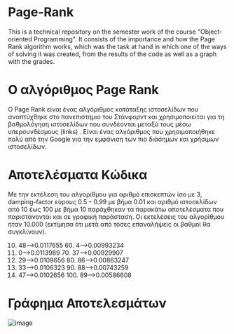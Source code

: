 # Page-Rank
This is a technical repository on the semester work of the course "Object-oriented Programming". It consists of the importance and how the Page Rank algorithm works, which was the task at hand in which one of the ways of solving it was created, from the results of the code as well as a graph with the grades.

# Ο αλγόριθμος Page Rank

Ο Page Rank είναι ένας αλγόριθμος κατάταξης ιστοσελίδων που αναπτύχθηκε στο πανεπιστήμιο του Στάνφορντ και χρησιμοποιείται για τη βαθμολόγηση ιστοσελίδων που συνδέονται μεταξύ τους μέσω υπερσυνδέσμους (links) . Είναι ένας αλγόριθμος που χρησιμοποιήθηκε πολύ από την Google για την εμφάνιση των πιο διάσημων και χρήσιμων ιστοσελίδων.

# Αποτελέσματα Κώδικα

Με την εκτέλεση του αλγορίθμου για αριθμό επισκεπτών ίσο με 3, damping-factor εύρους 0.5 – 0.99 με βήμα 0.01 και αριθμό ιστοσελίδων από 10 έως 100 με βήμα 10 παράχθηκαν τα παρακάτω αποτελέσματα που παριστάνονται και σε γραφική παράσταση. Οι εκτελέσεις του αλγορίθμου ήταν 10.000 (εκτίμησα ότι μετά από τόσες επαναλήψεις οι βαθμοί θα συγκλίνουν).

10. 48-->0.0117655 60. 4-->0.00993234
20. 0-->0.0113989 70. 37-->0.00929907
30. 29-->0.0109656 80. 86-->0.00863247
40. 33-->0.0106323 90. 88-->0.00743259
50. 47-->0.0102656 100. 89-->0.00586608

# Γράφημα Αποτελεσμάτων 

![image](https://github.com/user-attachments/assets/8500530d-8db7-4e81-ab03-94842d9712bd)

